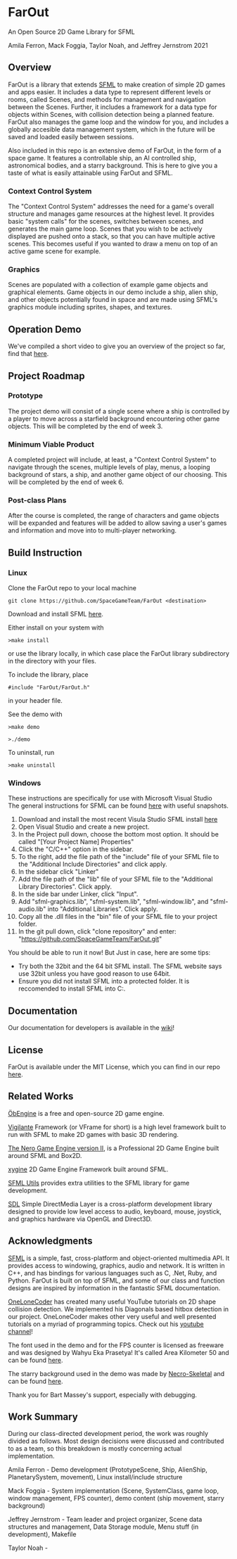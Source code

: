 # FarOut
An Open Source 2D Game Library for SFML 

Amila Ferron, Mack Foggia, Taylor Noah, and Jeffrey Jernstrom 2021


## Overview

FarOut is a library that extends [SFML](https://www.sfml-dev.org/) to make creation of simple 2D games and apps easier. It includes a data type to represent different levels or rooms, called Scenes, and methods for management and navigation between the Scenes. Further, it includes a framework for a data type for objects within Scenes, with collision detection being a planned feature. FarOut also manages the game loop and the window for you, and includes a globally accesible data management system, which in the future will be saved and loaded easily between sessions.

Also included in this repo is an extensive demo of FarOut, in the form of a space game. It features a controllable ship, an AI controlled ship, astronomical bodies, and a starry background. This is here to give you a taste of what is easily attainable using FarOut and SFML.

### Context Control System

The "Context Control System" addresses the need for a game's overall structure and manages game resources at the highest level. It provides basic "system calls" for the scenes, switches between scenes, and generates the main game loop. Scenes that you wish to be actively displayed are pushed onto a stack, so that you can have multiple active scenes. This becomes useful if you wanted to draw a menu on top of an active game scene for example.

### Graphics

Scenes are populated with a collection of example game objects and graphical elements. Game objects in our demo include a ship, alien ship, and other objects potentially found in space and are made using SFML's graphics module including sprites, shapes, and textures. 


## Operation Demo

We've compiled a short video to give you an overview of the project so far, find that [here](https://www.youtube.com/watch?v=uCaFi-yU7Ro).

## Project Roadmap

### Prototype

The project demo will consist of a single scene where a ship is controlled by a player to move across a starfield background encountering other game objects. This will be completed by the end of week 3.

### Minimum Viable Product

A completed project will include, at least, a "Context Control System" to navigate through the scenes, multiple levels of play, menus, a looping background of stars, a ship, and another game object of our choosing. This will be completed by the end of week 6.

### Post-class Plans

After the course is completed, the range of characters and game objects will be expanded and features will be added to allow saving a user's games and information and move into to multi-player networking.


## Build Instruction

### Linux

Clone the FarOut repo to your local machine
~~~
git clone https://github.com/SpaceGameTeam/FarOut <destination>
~~~

Download and install SFML <a href=https://www.sfml-dev.org/tutorials/2.5/start-linux.php>here</a>.

<!-- Run the provided Makefile in project directory then run the executable. -->

Either install on your system with

~~~
>make install 
~~~

or use the library locally, in which case place the FarOut library subdirectory in the directory with your files.



To include the library, place 

~~~
#include "FarOut/FarOut.h"
~~~

in your header file.



<!-- Do we have make run-demo? -->
See the demo with

~~~
>make demo

>./demo
~~~



To uninstall, run

~~~
>make uninstall
~~~



### Windows  
These instructions are specifically for use with Microsoft Visual Studio  
The general instructions for SFML can be found [here](https://www.sfml-dev.org/tutorials/2.5/start-vc.php) with useful snapshots.  
1) Download and install the most recent Visula Studio SFML install [here](https://www.sfml-dev.org/download/sfml/2.5.1/)  
2) Open Visual Studio and create a new project.  
3) In the Project pull down, choose the bottom most option. It should be called "[Your Project Name] Properties"  
4) Click the "C/C++" option in the sidebar.  
5) To the right, add the file path of the "include" file of your SFML file to the "Additional Include Directories" and click apply.  
6) In the sidebar click "Linker"  
7) Add the file path of the  "lib" file of your SFML file to the "Additional Library Directories". Click apply.
8) In the side bar under Linker, click "Input".   
9) Add "sfml-graphics.lib", "sfml-system.lib", "sfml-window.lib", and "sfml-audio.lib" into "Additional Libraries". Click apply.  
10) Copy all the .dll files in the "bin" file of your SFML file to your project folder.  
11) In the git pull down, click "clone repository" and enter: "https://github.com/SpaceGameTeam/FarOut.git"  

You should be able to run it now! But Just in case, here are some tips:
- Try both the 32bit and the 64 bit SFML install. The SFML website says use 32bit unless you have good reason to use 64bit.
- Ensure you did not install SFML into a protected folder. It is reccomended to install SFML into C:\.


## Documentation

Our documentation for developers is available in the [wiki](https://github.com/SpaceGameTeam/FarOut/wiki)!


## License

FarOut is available under the MIT License, which you can find in our repo [here](https://github.com/SpaceGameTeam/FarOut/blob/dev/LICENSE).


## Related Works

[ÖbEngine](https://github.com/ObEngine/ObEngine) is a free and open-source 2D game engine.

[Vigilante](https://github.com/gamepopper/Vigilante-Game-Framework) Framework (or VFrame for short) is a high level framework built to run with SFML to make 2D games with basic 3D rendering.

[The Nero Game Engine version II](https://github.com/NeroGames/Nero-Game-Engineu), is a Professional 2D Game Engine built around SFML and Box2D.

[xygine](https://github.com/fallahn/xygine) 2D Game Engine Framework built around SFML.

[SFML Utils](https://github.com/Krozark/SFML-utils) provides extra utilities to the SFML library for game development.

[SDL](https://www.libsdl.org/) Simple DirectMedia Layer is a cross-platform development library designed to provide low level access to audio, keyboard, mouse, joystick, and graphics hardware via OpenGL and Direct3D.


## Acknowledgments 

[SFML](https://github.com/SFML/SFML) is a simple, fast, cross-platform and object-oriented multimedia API. It provides access to windowing, graphics, audio and network. It is written in C++, and has bindings for various languages such as C, .Net, Ruby, and Python. FarOut is built on top of SFML, and some of our class and function designs are inspired by information in the fantastic SFML documentation.

[OneLoneCoder](https://github.com/OneLoneCoder) has created many useful YouTube tutorials on 2D shape collision detection. We implemented his Diagonals based hitbox detection in our project. OneLoneCoder makes other very useful and well presented tutorials on a myriad of programming topics. Check out his [youtube channel](https://www.youtube.com/channel/UC-yuWVUplUJZvieEligKBkA)! 

The font used in the demo and for the FPS counter is licensed as freeware and was designed by Wahyu Eka Prasetya! It's called Area Kilometer 50 and can be found [here](https://www.fontspace.com/a-area-kilometer-50-font-f53888).

The starry background used in the demo was made by [Necro-Skeletal](https://www.deviantart.com/necro-skeletal) and can be found [here](https://www.deviantart.com/necro-skeletal/art/Pixelated-Halo-Starfield-313220165).

Thank you for Bart Massey's support, especially with debugging.

## Work Summary

During our class-directed development period, the work was roughly divided as follows. Most design decisions were discussed and contributed to as a team, so this breakdown is mostly concerning actual implementation. 

Amila Ferron -  Demo development (PrototypeScene, Ship, AlienShip, PlanetarySystem, movement), Linux install/include structure 

Mack Foggia - System implementation (Scene, SystemClass, game loop, window management, FPS counter), demo content (ship movement, starry background)

Jeffrey Jernstrom - Team leader and project organizer, Scene data structures and management, Data Storage module, Menu stuff (in development), Makefile

Taylor Noah - 
